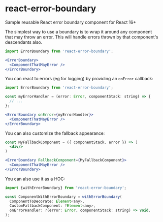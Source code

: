 # react-error-boundary

Sample reusable React error boundary component for React 16+

The simplest way to use a boundary is to wrap it around any component that may throw an error.
This will handle errors thrown by that component's descendants also.

```jsx
import ErrorBoundary from 'react-error-boundary';

<ErrorBoundary>
  <ComponentThatMayError />
</ErrorBoundary>
```

You can react to errors (eg for logging) by providing an `onError` callback:

```jsx
import ErrorBoundary from 'react-error-boundary';

const myErrorHandler = (error: Error, componentStack: string) => {
  // ...
};

<ErrorBoundary onError={myErrorHandler}>
  <ComponentThatMayError />
</ErrorBoundary>
```

You can also customize the fallback appearance:

```jsx
const MyFallbackComponent = ({ componentStack, error }) => (
  <div/>
)

<ErrorBoundary FallbackComponent={MyFallbackComponent}>
  <ComponentThatMayError />
</ErrorBoundary>
```

You can also use it as a HOC:

```jsx
import {withErrorBoundary} from 'react-error-boundary';

const ComponentWithErrorBoundary = withErrorBoundary(
  ComponentToDecorate: Element<any>,
  CustomFallbackComponent: ?Element<any>,
  onErrorHandler: ?(error: Error, componentStack: string) => void,
);
```